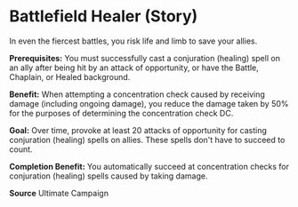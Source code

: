 ﻿---
cssclass: [feats]

---
# Battlefield Healer (Story)

In even the fiercest battles, you risk life and limb to save your allies.

**Prerequisites:** You must successfully cast a conjuration (healing) spell on an ally after being hit by an attack of opportunity, or have the Battle, Chaplain, or Healed background.

**Benefit:** When attempting a concentration check caused by receiving damage (including ongoing damage), you reduce the damage taken by 50% for the purposes of determining the concentration check DC.

**Goal:** Over time, provoke at least 20 attacks of opportunity for casting conjuration (healing) spells on allies. These spells don't have to succeed to count.

**Completion Benefit:** You automatically succeed at concentration checks for conjuration (healing) spells caused by taking damage.

**Source** Ultimate Campaign